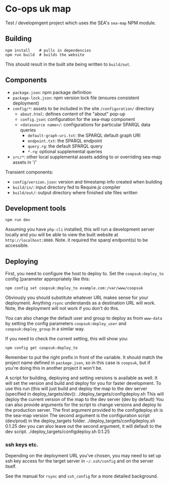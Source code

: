 # Co-ops uk map

Test / developmgent project which uses the SEA's `sea-map` NPM module.

## Building

    npm install    # pulls in dependencies
	npm run build  # builds the website

This should result in the built site being written to `build/out`.

## Components

- `package.json`: npm package definition
- `package-lock.json`: npm version lock file (ensures consistent deployment)
- `config/*`: assets to be included in the site `/configuration/` directory
  - `about.html`: defines content of the "about" pop-up
  - `config.json`: configuration for the sea-map component 
  - `<datasource name>/`: configurations for particular SPARQL data queries
    - `default-graph-uri.txt`: the SPARQL default graph URI
	- `endpoint.txt`: the SPARQL endpoint
	- `query.rg`: the default SPARQL query
	- `*.rq`: optional supplemental queries
- `src/*`: other local supplemental assets adding to or overriding sea-map assets in '/'

Transient components:
- `config/version.json`: version and timestamp info created when building
- `build/in/`: input directory fed to Require.js compiler
- `build/out/`: output directory where finished site files written


## Development tools

    npm run dev
	
Assuming you have `php-cli` installed, this will run a development
server locally and you will be able to view the built website at
`http://localhost:8080`. Note. it required the sparql endpoint(s) to
be accessible.

## Deploying

First, you need to configure the host to deploy to.  Set the
`coopsuk:deploy_to` config [parameter appropriately like this:

    npm config set coopsuk:deploy_to example.com:/var/www/coopsuk
	
Obviously you should substitute whatever URL makes sense for your
deployment. Anything `rsync` understands as a destination URL will
work.  Note, the deployment will not work if you don't do this.

You can also change the default user and group to deploy as from
`www-data` by setting the config parameters `coopsuk:deploy_user`
and `coopsuk:deploy_group` in a similar way.

If you need to check the current setting, this will show you:

    npm config get coopsuk:deploy_to

Remember to put the right prefix in front of the variable. It should 
match the project name defined in `package.json`, so in this case is 
`coopsuk`, but if you're doing this in another project it won't be.

A script for building, deploying and setting versions is available as well. 
It will set the version and build and deploy for you 
for faster development. To use this run (this will just build and deploy the map to 
the dev server (specified in deploy_targets/dev)): 
        ./deploy_targets/configdeploy.sh
This will deploy the current version of the map to the dev server (dev by default)
You can also provide arguments for the script to change versions and deploy to the production server.
The first argument provided to the configdeploy.sh is the sea-map version
The second argument is the configuration script (dev/prod) in the deploy_targets folder.
        ./deploy_targets/configdeploy.sh 0.1.25 dev
you can also leave out the second argument, it will default to the dev script.
        ./deploy_targets/configdeploy.sh 0.1.25

### ssh keys etc.

Depending on the deployment URL you've chosen, you may need to set up
ssh key access for the target server in `~/.ssh/config` and on the
server itself. 

See the manual for `rsync` and `ssh_config` for a more detailed
background.

